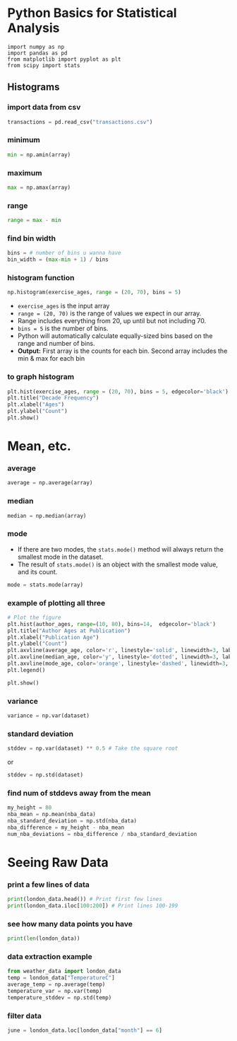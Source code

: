 # Python Basics for Statistical Analysis
```
import numpy as np
import pandas as pd
from matplotlib import pyplot as plt
from scipy import stats
```

## Histograms

### import data from csv
```python
transactions = pd.read_csv("transactions.csv")
```
### minimum
```python
min = np.amin(array)
```
### maximum
```python
max = np.amax(array)
```
### range
```python
range = max - min
```
### find bin width
```python
bins = # number of bins u wanna have
bin_width = (max-min + 1) / bins
```
### histogram function
```python
np.histogram(exercise_ages, range = (20, 70), bins = 5)
```
* `exercise_ages` is the input array
* `range = (20, 70)` is the range of values we expect in our array.
* Range includes everything from 20, up until but not including 70.
* `bins = 5` is the number of bins.
* Python will automatically calculate equally-sized bins based on the range and number of bins.
* **Output:** First array is the counts for each bin. Second array includes the min & max for each bin
### to graph histogram
```python
plt.hist(exercise_ages, range = (20, 70), bins = 5, edgecolor='black')
plt.title("Decade Frequency")
plt.xlabel("Ages")
plt.ylabel("Count")
plt.show()
```

# Mean, etc.
### average
```python
average = np.average(array)
```
### median
```python
median = np.median(array)
```
### mode
* If there are two modes, the `stats.mode()` method will always return the smallest mode in the dataset.
* The result of `stats.mode()` is an object with the smallest mode value, and its count.
```python
mode = stats.mode(array)
```
### example of plotting all three
```python
# Plot the figure
plt.hist(author_ages, range=(10, 80), bins=14,  edgecolor='black')
plt.title("Author Ages at Publication")
plt.xlabel("Publication Age")
plt.ylabel("Count")
plt.axvline(average_age, color='r', linestyle='solid', linewidth=3, label="Mean")
plt.axvline(median_age, color='y', linestyle='dotted', linewidth=3, label="Median")
plt.axvline(mode_age, color='orange', linestyle='dashed', linewidth=3, label="Mode")
plt.legend()

plt.show()
```
### variance
```python
variance = np.var(dataset)
```
### standard deviation
```python
stddev = np.var(dataset) ** 0.5 # Take the square root
```
or
```python
stddev = np.std(dataset)
```
### find num of stddevs away from the mean
```python
my_height = 80
nba_mean = np.mean(nba_data)
nba_standard_deviation = np.std(nba_data)
nba_difference = my_height - nba_mean
num_nba_deviations = nba_difference / nba_standard_deviation
```

# Seeing Raw Data
### print a few lines of data
```python
print(london_data.head()) # Print first few lines
print(london_data.iloc[100:200]) # Print lines 100-199
```
### see how many data points you have
```python
print(len(london_data))
```
### data extraction example
```python
from weather_data import london_data
temp = london_data["TemperatureC"]
average_temp = np.average(temp)
temperature_var = np.var(temp)
temperature_stddev = np.std(temp)
```
### filter data
```python
june = london_data.loc[london_data["month"] == 6]
```
